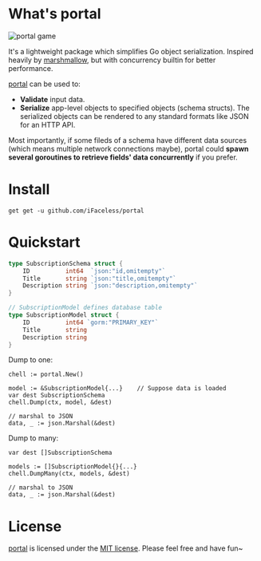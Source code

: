 # What's portal
![portal game](https://s2.ax1x.com/2019/09/28/u1TnEt.jpg)

It's a lightweight package which simplifies Go object serialization. Inspired heavily by [marshmallow](https://github.com/marshmallow-code/marshmallow), but with concurrency builtin for better performance.

[portal](https://github.com/iFaceless/portal/) can be used to:
- **Validate** input data.
- **Serialize** app-level objects to specified objects (schema structs). The serialized objects can be rendered to any standard formats like JSON for an HTTP API.

Most importantly, if some fileds of a schema have different data sources (which means multiple network connections maybe), portal could **spawn several goroutines to retrieve fields' data concurrently** if you prefer.

# Install

```
get get -u github.com/iFaceless/portal
```

# Quickstart

```go
type SubscriptionSchema struct {
	ID          int64  `json:"id,omitempty"`
	Title       string `json:"title,omitempty"`
	Description string `json:"description,omitempty"`
}

// SubscriptionModel defines database table
type SubscriptionModel struct {
	ID          int64 `gorm:"PRIMARY_KEY"`
	Title       string
	Description string
}
```

Dump to one:

```golang
chell := portal.New()

model := &SubscriptionModel{...}    // Suppose data is loaded
var dest SubscriptionSchema
chell.Dump(ctx, model, &dest)

// marshal to JSON
data, _ := json.Marshal(&dest)
```

Dump to many:

```golang
var dest []SubscriptionSchema

models := []SubscriptionModel{}{...}
chell.DumpMany(ctx, models, &dest)

// marshal to JSON
data, _ := json.Marshal(&dest)
```

# License

[portal](https://github.com/iFaceless/portal) is licensed under the [MIT license](./LICENSE). Please feel free and have fun~
